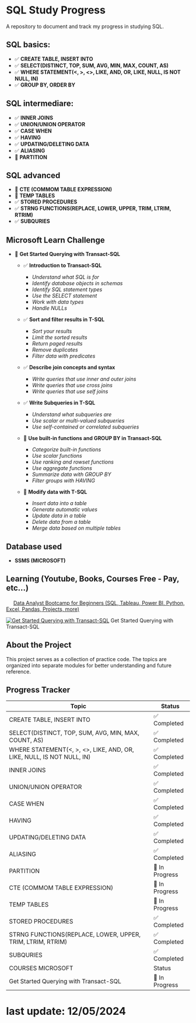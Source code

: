 # SQL Study Progress

A repository to document and track my progress in studying SQL.

## SQL basics: 
- ✅ **CREATE TABLE, INSERT INTO**
- ✅ **SELECT(DISTINCT, TOP, SUM, AVG, MIN, MAX, COUNT, AS)**
- ✅ **WHERE STATEMENT(<, >, <>, LIKE, AND, OR, LIKE, NULL, IS NOT NULL, IN)**
- ✅ **GROUP BY, ORDER BY**

## SQL intermediare:
- ✅ **INNER JOINS**
- ✅ **UNION/UNION OPERATOR**
- ✅ **CASE WHEN**
- ✅ **HAVING**
- ✅ **UPDATING/DELETING DATA**
- ✅ **ALIASING**
- 🔄 **PARTITION**

## SQL advanced
- 🔄 **CTE (COMMOM TABLE EXPRESSION)**
- 🔄 **TEMP TABLES**
- ✅ **STORED PROCEDURES**
- ✅ **STRNG FUNCTIONS(REPLACE, LOWER, UPPER, TRIM, LTRIM, RTRIM)**
- ✅ **SUBQURIES**

## Microsoft Learn Challenge
- 🔄 **Get Started Querying with Transact-SQL**
    - ✅ **Introduction to Transact-SQL**
        - *Understand what SQL is for*
        - *Identify database objects in schemas*
        - *Identify SQL statement types*
        - *Use the SELECT statement*
        - *Work with data types*
        - *Handle NULLs* 
    - ✅ **Sort and filter results in T-SQL**
        - *Sort your results*
        - *Limit the sorted results*
        - *Return paged results*
        - *Remove duplicates*
        - *Filter data with predicates*

    - ✅ **Describe join concepts and syntax**
        - *Write queries that use inner and outer joins*
        - *Write queries that use cross joins*
        - *Write queries that use self joins*

    - ✅ **Write Subqueries in T-SQL**
        - *Understand what subqueries are*
        - *Use scalar or multi-valued subqueries*
        - *Use self-contained or correlated subqueries*

    - 🔄 **Use built-in functions and GROUP BY in Transact-SQL**
        - *Categorize built-in functions*
        - *Use scalar functions*
        - *Use ranking and rowset functions*
        - *Use aggregate functions*
        - *Summarize data with GROUP BY*
        - *Filter groups with HAVING*

    - 🔄 **Modify data with T-SQL**
        - *Insert data into a table*
        - *Generate automatic values*
        - *Update data in a table*
        - *Delete data from a table*
        - *Merge data based on multiple tables*

## Database used
- **SSMS (MICROSOFT)**

## Learning (Youtube, Books, Courses Free - Pay, etc...)
<img src="https://icons.iconarchive.com/icons/dakirby309/simply-styled/16/YouTube-icon.png" width="16" height="16"> [Data Analyst Bootcamp for Beginners (SQL, Tableau, Power BI, Python, Excel, Pandas, Projects, more)](https://www.youtube.com/watch?v=PSNXoAs2FtQ&list=PLzvh0LmBlZxnv6iJBrnhj4vRKdeXZqZSg)


[![Get Started Querying with Transact-SQL](https://learn.microsoft.com/en-us/training/achievements/get-started-querying-with-transact-sql.svg)](https://learn.microsoft.com/en-us/training/paths/get-started-querying-with-transact-sql/) Get Started Querying with Transact-SQL

## About the Project

This project serves as a collection of practice code. The topics are organized into separate modules for better understanding and future reference.

## Progress Tracker

| Topic                      | Status          |
|----------------------------|-----------------|
| CREATE TABLE, INSERT INTO | ✅ Completed    |
| SELECT(DISTINCT, TOP, SUM, AVG, MIN, MAX, COUNT, AS)                 | ✅ Completed    |
| WHERE STATEMENT(<, >, <>, LIKE, AND, OR, LIKE, NULL, IS NOT NULL, IN) | ✅ Completed |
| INNER JOINS                    | ✅  Completed |
| UNION/UNION OPERATOR                    | ✅  Completed |
| CASE WHEN                    | ✅  Completed |
| HAVING                    | ✅  Completed |
| UPDATING/DELETING DATA                    | ✅  Completed |
| ALIASING                    | ✅  Completed |
| PARTITION                   | 🔄  In Progress |
| CTE (COMMOM TABLE EXPRESSION)                   | 🔄  In Progress |
| TEMP TABLES                   | 🔄  In Progress |
| STORED PROCEDURES                  | ✅  Completed |
| STRNG FUNCTIONS(REPLACE, LOWER, UPPER, TRIM, LTRIM, RTRIM)                  | ✅  Completed |
| SUBQURIES                  | ✅  Completed |
| COURSES MICROSOFT       | Status |
| Get Started Querying with Transact-SQL                 | 🔄  In Progress ||


# last update: 12/05/2024

